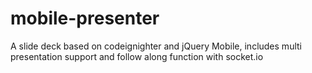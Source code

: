 mobile-presenter
================

A slide deck based on codeignighter and jQuery Mobile, includes multi presentation support and follow along function with socket.io
